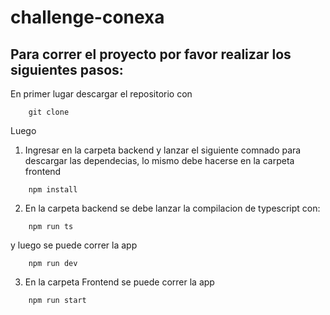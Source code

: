 # challenge-conexa

## Para correr el proyecto por favor realizar los siguientes pasos:

En primer lugar descargar el repositorio con

```
    git clone
```

Luego

1. Ingresar en la carpeta backend y lanzar el siguiente comnado para descargar las dependecias, lo mismo debe hacerse en la carpeta frontend


```
    npm install
```
2. En la carpeta backend se debe lanzar la compilacion de typescript con:

```
    npm run ts
```
y luego se puede correr la app

```
    npm run dev
```
3. En la carpeta Frontend se puede correr la app


```
    npm run start
```


